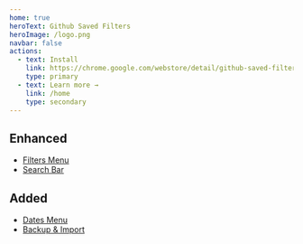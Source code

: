 ```yaml
---
home: true
heroText: Github Saved Filters
heroImage: /logo.png
navbar: false
actions:
  - text: Install
    link: https://chrome.google.com/webstore/detail/github-saved-filters/pmkbippobcmchabghaeonfbbcncjhmjm
    type: primary
  - text: Learn more →
    link: /home
    type: secondary
---
```


<div class="features">
  <div class="feature">
    <h2>Enhanced</h2>
    <ul>
      <li><a href="/elements/filters-menu">Filters Menu</a></li>
      <li><a href="/elements/search-bar">Search Bar</a></li>
    </ul>
  </div>

  <div class="feature">
    <h2>Added</h2>
    <ul>
      <li><a href="/elements/dates-menu">Dates Menu</a></li>
      <li><a href="/extras/backup">Backup & Import</a></li>
    </ul>
  </div>
</div>